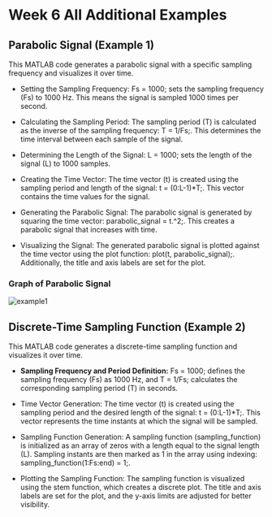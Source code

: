 # Week 6 All Additional Examples

## Parabolic Signal (Example 1)

This MATLAB code generates a parabolic signal with a specific sampling frequency and visualizes it over time.

- Setting the Sampling Frequency: Fs = 1000; sets the sampling frequency (Fs) to 1000 Hz. This means the signal is sampled 1000 times per second.

- Calculating the Sampling Period: The sampling period (T) is calculated as the inverse of the sampling frequency: T = 1/Fs;. This determines the time interval between each sample of the signal.

- Determining the Length of the Signal: L = 1000; sets the length of the signal (L) to 1000 samples.

- Creating the Time Vector: The time vector (t) is created using the sampling period and length of the signal: t = (0:L-1)*T;. This vector contains the time values for the signal.

- Generating the Parabolic Signal: The parabolic signal is generated by squaring the time vector: parabolic_signal = t.^2;. This creates a parabolic signal that increases with time.

- Visualizing the Signal: The generated parabolic signal is plotted against the time vector using the plot function: plot(t, parabolic_signal);. Additionally, the title and axis labels are set for the plot.

### Graph of Parabolic Signal
![example1](https://github.com/mehmetaytacaktan/MATLABExamples/assets/130919543/eeb751bd-5792-493f-aad9-f8f54411644d)

## Discrete-Time Sampling Function (Example 2)
This MATLAB code generates a discrete-time sampling function and visualizes it over time.

- **Sampling Frequency and Period Definition:** Fs = 1000; defines the sampling frequency (Fs) as 1000 Hz, and T = 1/Fs; calculates the corresponding sampling period (T) in seconds.

- Time Vector Generation: The time vector (t) is created using the sampling period and the desired length of the signal: t = (0:L-1)*T;. This vector represents the time instants at which the signal will be sampled.

- Sampling Function Generation: A sampling function (sampling_function) is initialized as an array of zeros with a length equal to the signal length (L). Sampling instants are then marked as 1 in the array using indexing: sampling_function(1:Fs:end) = 1;.

- Plotting the Sampling Function: The sampling function is visualized using the stem function, which creates a discrete plot. The title and axis labels are set for the plot, and the y-axis limits are adjusted for better visibility.
